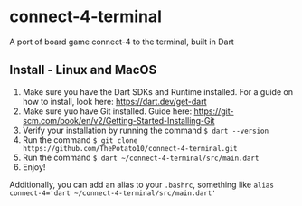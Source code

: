 # connect-4-terminal
A port of board game connect-4 to the terminal, built in Dart

## Install - Linux and MacOS
1. Make sure you have the Dart SDKs and Runtime installed. For a guide on how to install, look here: https://dart.dev/get-dart
2. Make sure yuo have Git installed. Guide here: https://git-scm.com/book/en/v2/Getting-Started-Installing-Git
2. Verify your installation by running the command `$ dart --version`
3. Run the command `$ git clone https://github.com/ThePotato10/connect-4-terminal.git`
4. Run the command `$ dart ~/connect-4-terminal/src/main.dart`
5. Enjoy!

Additionally, you can add an alias to your `.bashrc`, something like `alias connect-4='dart ~/connect-4-terminal/src/main.dart'`
